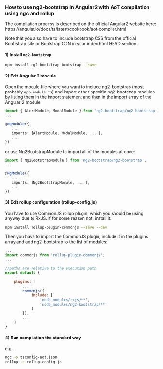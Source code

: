 ### How to use ng2-bootstrap in Angular2 with AoT compilation using ngc and rollup

The compilation process is described on the official Angular2 website here: https://angular.io/docs/ts/latest/cookbook/aot-compiler.html

Note that you also have to include bootstrap CSS from the official Bootrstrap site or Bootstrap CDN in your index.html HEAD section.
 
#### 1) Install `ng2-bootstrap`

```bash
npm install ng2-bootstrap bootstrap --save
```
 
#### 2) Edit Angular 2 module

Open the module file where you want to include ng2-bootstrap (most probably `app.module.ts`) and import either specific ng2-bootstrap modules by listing them in the import statement and then in the import array of the Angular 2 module

```typescript
import { AlertModule, ModalModule } from 'ng2-bootstrap/ng2-bootstrap';
...

@NgModule({
   ...
   imports: [AlertModule, ModalModule, ... ],
   ... 
})
```

 or use Ng2BootstrapModule to import all of the modules at once:

```typescript
import { Ng2BootstrapModule } from 'ng2-bootstrap/ng2-bootstrap';
...

@NgModule({
   ...
   imports: [Ng2BootstrapModule, ... ],
   ... 
})
```

#### 3) Edit rollup configuration (rollup-config.js)

You have to use CommonJS rollup plugin, which you should be using anyway due to RxJS. If for some reason not, install it:

```bash
npm install rollup-plugin-commonjs --save --dev
```

Then you have to import the CommonJS plugin, include it in the plugins array and add ng2-bootstrap to the list of modules:

```javascript
...
import commonjs from 'rollup-plugin-commonjs';
...

//paths are relative to the execution path
export default {
	...
	plugins: [
		...
		commonjs({
			include: [
				'node_modules/rxjs/**',
				'node_modules/ng2-bootstrap/**'
			]
		}),
		...
	]
}
```

#### 4) Run compilation the standard way

e.g.

```bash
ngc -p tsconfig-aot.json
rollup -c rollup-config.js
```
